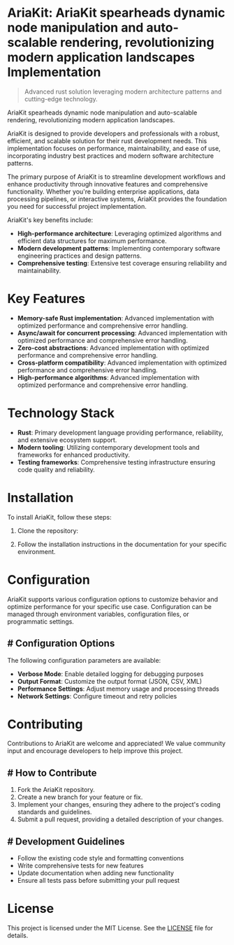 <!-- fallback_AriaKit_20251026200421_28236 -->

# AriaKit: AriaKit spearheads dynamic node manipulation and auto-scalable rendering, revolutionizing modern application landscapes Implementation
> Advanced rust solution leveraging modern architecture patterns and cutting-edge technology.

AriaKit spearheads dynamic node manipulation and auto-scalable rendering, revolutionizing modern application landscapes.

AriaKit is designed to provide developers and professionals with a robust, efficient, and scalable solution for their rust development needs. This implementation focuses on performance, maintainability, and ease of use, incorporating industry best practices and modern software architecture patterns.

The primary purpose of AriaKit is to streamline development workflows and enhance productivity through innovative features and comprehensive functionality. Whether you're building enterprise applications, data processing pipelines, or interactive systems, AriaKit provides the foundation you need for successful project implementation.

AriaKit's key benefits include:

* **High-performance architecture**: Leveraging optimized algorithms and efficient data structures for maximum performance.
* **Modern development patterns**: Implementing contemporary software engineering practices and design patterns.
* **Comprehensive testing**: Extensive test coverage ensuring reliability and maintainability.

# Key Features

* **Memory-safe Rust implementation**: Advanced implementation with optimized performance and comprehensive error handling.
* **Async/await for concurrent processing**: Advanced implementation with optimized performance and comprehensive error handling.
* **Zero-cost abstractions**: Advanced implementation with optimized performance and comprehensive error handling.
* **Cross-platform compatibility**: Advanced implementation with optimized performance and comprehensive error handling.
* **High-performance algorithms**: Advanced implementation with optimized performance and comprehensive error handling.

# Technology Stack

* **Rust**: Primary development language providing performance, reliability, and extensive ecosystem support.
* **Modern tooling**: Utilizing contemporary development tools and frameworks for enhanced productivity.
* **Testing frameworks**: Comprehensive testing infrastructure ensuring code quality and reliability.

# Installation

To install AriaKit, follow these steps:

1. Clone the repository:


2. Follow the installation instructions in the documentation for your specific environment.

# Configuration

AriaKit supports various configuration options to customize behavior and optimize performance for your specific use case. Configuration can be managed through environment variables, configuration files, or programmatic settings.

## # Configuration Options

The following configuration parameters are available:

* **Verbose Mode**: Enable detailed logging for debugging purposes
* **Output Format**: Customize the output format (JSON, CSV, XML)
* **Performance Settings**: Adjust memory usage and processing threads
* **Network Settings**: Configure timeout and retry policies

# Contributing

Contributions to AriaKit are welcome and appreciated! We value community input and encourage developers to help improve this project.

## # How to Contribute

1. Fork the AriaKit repository.
2. Create a new branch for your feature or fix.
3. Implement your changes, ensuring they adhere to the project's coding standards and guidelines.
4. Submit a pull request, providing a detailed description of your changes.

## # Development Guidelines

* Follow the existing code style and formatting conventions
* Write comprehensive tests for new features
* Update documentation when adding new functionality
* Ensure all tests pass before submitting your pull request

# License

This project is licensed under the MIT License. See the [LICENSE](https://github.com/demaagro/AriaKit/blob/main/LICENSE) file for details.
